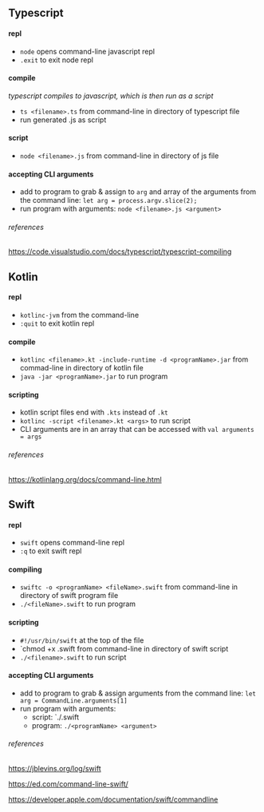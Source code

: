 
## Typescript

#### repl
* `node` opens command-line javascript repl
* `.exit` to exit node repl

#### compile
*typescript compiles to javascript, which is then run as a script*
* `ts <filename>.ts` from command-line in directory of typescript file
* run generated <filename>.js as script

#### script
* `node <filename>.js` from command-line in directory of js file

#### accepting CLI arguments
* add to program to grab & assign to `arg` and array of the arguments from the command line: `let arg = process.argv.slice(2);` 
* run program with arguments: `node <filename>.js <argument>`
   
###### references
https://code.visualstudio.com/docs/typescript/typescript-compiling

## Kotlin

#### repl
* `kotlinc-jvm` from the command-line
* `:quit` to exit kotlin repl

#### compile
* `kotlinc <filename>.kt -include-runtime -d <programName>.jar` from commad-line in directory of kotlin file
* `java -jar <programName>.jar` to run program 

#### scripting
* kotlin script files end with `.kts` instead of `.kt`
* `kotlinc -script <filename>.kt <args>` to run script
* CLI arguments are in an array that can be accessed with `val arguments = args`

###### references
https://kotlinlang.org/docs/command-line.html

## Swift

#### repl
* `swift` opens command-line repl
* `:q` to exit swift repl

#### compiling
* `swiftc -o <programName> <fileName>.swift` from command-line in directory of swift program file
* `./<fileName>.swift` to run program

#### scripting
* `#!/usr/bin/swift` at the top of the file
* `chmod +x <filename>.swift from command-line in directory of swift script
* `./<filename>.swift` to run script

#### accepting CLI arguments
* add to program to grab & assign arguments from the command line: `let arg = CommandLine.arguments[1]`
* run program with arguments:
    * script: `./<filename>.swift <argument>
    * program: `./<programName> <argument>`

###### references
https://jblevins.org/log/swift
   
https://ed.com/command-line-swift/

https://developer.apple.com/documentation/swift/commandline

